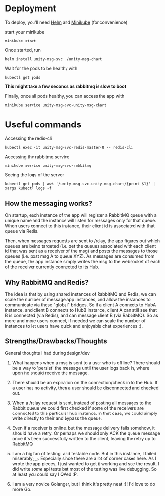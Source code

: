 # Deployment

To deploy, you'll need [Helm](https://helm.sh/docs/intro/install/) and [Minikube](https://kubernetes.io/docs/tasks/tools/install-minikube) (for convenience)

start your minikube
```
minikube start
```

Once started, run
```
helm install unity-msg-svc ./unity-msg-chart
```

Wait for the pods to be healthy with
```
kubectl get pods
```
**This might take a few seconds as rabbitmq is slow to boot**

Finally, once all pods healthy, you can access the app with
```
minikube service unity-msg-svc-unity-msg-chart
```

# Useful commands
Accessing the redis-cli
```
kubectl exec -it unity-msg-svc-redis-master-0 -- redis-cli
```

Accessing the rabbitmq service
```
minikube service unity-msg-svc-rabbitmq
```

Seeing the logs of the server
```
kubectl get pods | awk '/unity-msg-svc-unity-msg-chart/{print $1}' | xargs kubectl logs -f
```

## How the messaging works?
On startup, each instance of the app will register a RabbitMQ queue with a unique name and the instance will
listen for messages only for that queue. When users connect to this instance, their client id is associated with that queue via Redis.

Then, when messages requests are sent to /relay, the app figures out
which queues are being targeted (i.e. get the queues associated with each client id that was sent as a receiver of the msg)
and posts the messages to those queues (i.e. post msg A to queue XYZ). As messages are consumed from the queue, the app instance simply writes the msg
to the websocket of each of the receiver currently connected to its Hub.

## Why RabbitMQ and Redis?
The idea is that by using shared instances of RabbitMQ and Redis, we can scale the number
of message app instances, and allow the instances to communicate via these "global" bridges. So if a client A connects to HubA instance, 
and client B connects to HubB instance, client A can still see that B is connected (via Redis), and can message client B (via RabbitMQ). 
So as more and more users connect, if needed we can scale the number of instances to let users have quick and enjoyable chat experiences :).

## Strengths/Drawbacks/Thoughts
General thoughts I had during design/dev
1) What happens when a msg is sent to a user who is offline? There should be a way
to 'persist' the message until the user logs back in, where upon he should receive the message.

2) There should be an expiration on the connection/check in to the Hub. If a user has no activity,
then a user should be disconnected and checked out.

3) When a /relay request is sent, instead of posting all messages to the Rabbit queue we could first checked
if some of the receivers are connected to this particular hub instance. In that case, we could simply write directly 
to their and bypass the queue.

4) Even if a receiver is online, but the message delivery fails somehow, it should have a retry.
Or perhaps we should only ACK the queue message once it's been successfully written to the client, leaving the retry
up to RabbitMQ.

5) I am a big fan of testing, and testable code. But in this instance, I failed miserably ;_;. Especially since there are a lot of corner cases here.
As I wrote the app pieces, I just wanted to get it working and see the result. I did write _some_ api tests but most of the testing
was live debugging. So at least you could say I QAed :P.

6) I am a very novice Golanger, but I think it's pretty neat :)! I'd love to do more 
Go.
